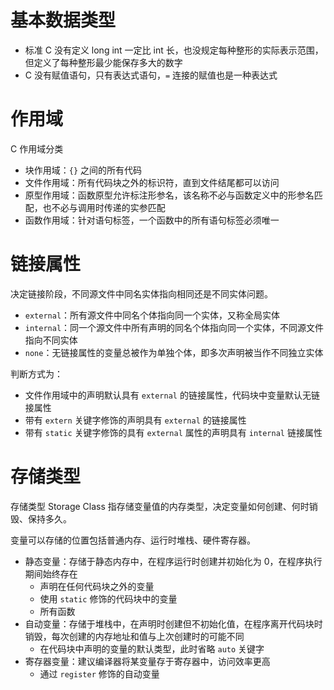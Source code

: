 # 基本数据类型

- 标准 C 没有定义 long int 一定比 int 长，也没规定每种整形的实际表示范围，但定义了每种整形最少能保存多大的数字
- C 没有赋值语句，只有表达式语句，`=` 连接的赋值也是一种表达式
# 作用域

C 作用域分类

- 块作用域：`{}` 之间的所有代码
- 文件作用域：所有代码块之外的标识符，直到文件结尾都可以访问
- 原型作用域：函数原型允许标注形参名，该名称不必与函数定义中的形参名匹配，也不必与调用时传递的实参匹配
- 函数作用域：针对语句标签，一个函数中的所有语句标签必须唯一
# 链接属性

决定链接阶段，不同源文件中同名实体指向相同还是不同实体问题。

- `external`：所有源文件中同名个体指向同一个实体，又称全局实体
- `internal`：同一个源文件中所有声明的同名个体指向同一个实体，不同源文件指向不同实体
- `none`：无链接属性的变量总被作为单独个体，即多次声明被当作不同独立实体

判断方式为：
- 文件作用域中的声明默认具有 `external` 的链接属性，代码块中变量默认无链接属性
- 带有 `extern` 关键字修饰的声明具有 `external` 的链接属性
- 带有 `static` 关键字修饰的具有 `external` 属性的声明具有 `internal` 链接属性
# 存储类型

存储类型 Storage Class 指存储变量值的内存类型，决定变量如何创建、何时销毁、保持多久。

变量可以存储的位置包括普通内存、运行时堆栈、硬件寄存器。

- 静态变量：存储于静态内存中，在程序运行时创建并初始化为 0，在程序执行期间始终存在
	- 声明在任何代码块之外的变量
	- 使用 `static` 修饰的代码块中的变量
	- 所有函数
- 自动变量：存储于堆栈中，在声明时创建但不初始化值，在程序离开代码块时销毁，每次创建的内存地址和值与上次创建时的可能不同
	- 在代码块中声明的变量的默认类型，此时省略 `auto` 关键字
- 寄存器变量：建议编译器将某变量存于寄存器中，访问效率更高
	- 通过 `register` 修饰的自动变量
